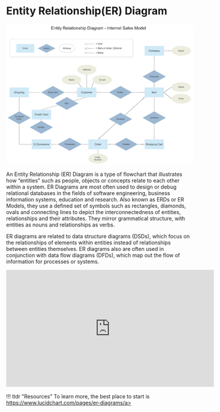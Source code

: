 # Entity Relationship(ER) Diagram

<img src="/assets/er.png" width="600">

An Entity Relationship (ER) Diagram is a type of flowchart that illustrates how “entities” such as people, objects or concepts relate to each other within a system. ER Diagrams are most often used to design or debug relational databases in the fields of software engineering, business information systems, education and research. Also known as ERDs or ER Models, they use a defined set of symbols such as rectangles, diamonds, ovals and connecting lines to depict the interconnectedness of entities, relationships and their attributes. They mirror grammatical structure, with entities as nouns and relationships as verbs.

ER diagrams are related to data structure diagrams (DSDs), which focus on the relationships of elements within entities instead of relationships between entities themselves. ER diagrams also are often used in conjunction with data flow diagrams (DFDs), which map out the flow of information for processes or systems.

<iframe width="560" height="315" src="https://www.youtube.com/embed/5nGC4fyFPes" title="YouTube video player" frameborder="0" allow="accelerometer; autoplay; clipboard-write; encrypted-media; gyroscope; picture-in-picture" allowfullscreen></iframe>

!!! tldr "Resources"
    To learn more, the best place to start is <a target="_blanck" href="https://www.lucidchart.com/pages/er-diagrams">https://www.lucidchart.com/pages/er-diagrams/a>